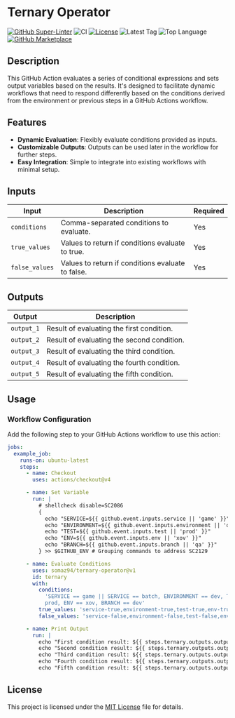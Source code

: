 # Ternary Operator

[![GitHub Super-Linter](https://github.com/somaz94/ternary-operator/actions/workflows/linter.yml/badge.svg)](https://github.com/somaz94/ternary-operator)
![CI](https://github.com/somaz94/ternary-operator/actions/workflows/ci.yml/badge.svg)
[![License](https://img.shields.io/github/license/somaz94/ternary-operator)](https://github.com/somaz94/container-action)
![Latest Tag](https://img.shields.io/github/v/tag/somaz94/ternary-operator)
![Top Language](https://img.shields.io/github/languages/top/somaz94/ternary-operator?color=green&logo=shell&logoColor=b)
[![GitHub Marketplace](https://img.shields.io/badge/Marketplace-Ternary%20Operator-blue?logo=github)](https://github.com/marketplace/actions/ternary-operator)

## Description

This GitHub Action evaluates a series of conditional expressions and sets output
variables based on the results. It's designed to facilitate dynamic workflows
that need to respond differently based on the conditions derived from the
environment or previous steps in a GitHub Actions workflow.

## Features

- **Dynamic Evaluation**: Flexibly evaluate conditions provided as inputs.
- **Customizable Outputs**: Outputs can be used later in the workflow for
  further steps.
- **Easy Integration**: Simple to integrate into existing workflows with minimal
  setup.

## Inputs

| Input          | Description                                       | Required |
| -------------- | ------------------------------------------------- | -------- |
| `conditions`   | Comma-separated conditions to evaluate.           | Yes      |
| `true_values`  | Values to return if conditions evaluate to true.  | Yes      |
| `false_values` | Values to return if conditions evaluate to false. | Yes      |

## Outputs

| Output     | Description                                |
| ---------- | ------------------------------------------ |
| `output_1` | Result of evaluating the first condition.  |
| `output_2` | Result of evaluating the second condition. |
| `output_3` | Result of evaluating the third condition.  |
| `output_4` | Result of evaluating the fourth condition. |
| `output_5` | Result of evaluating the fifth condition.  |

## Usage

### Workflow Configuration

Add the following step to your GitHub Actions workflow to use this action:

```yaml
jobs:
  example_job:
    runs-on: ubuntu-latest
    steps:
      - name: Checkout
        uses: actions/checkout@v4

      - name: Set Variable
        run: |
          # shellcheck disable=SC2086
          {
            echo "SERVICE=${{ github.event.inputs.service || 'game' }}"
            echo "ENVIRONMENT=${{ github.event.inputs.environment || 'qa' }}"
            echo "TEST=${{ github.event.inputs.test || 'prod' }}"
            echo "ENV=${{ github.event.inputs.env || 'xov' }}"
            echo "BRANCH=${{ github.event.inputs.branch || 'qa' }}"
          } >> $GITHUB_ENV # Grouping commands to address SC2129

      - name: Evaluate Conditions
        uses: somaz94/ternary-operator@v1
        id: ternary
        with:
          conditions:
            'SERVICE == game || SERVICE == batch, ENVIRONMENT == dev, TEST ==
            prod, ENV == xov, BRANCH == dev'
          true_values: 'service-true,environment-true,test-true,env-true,branch-true'
          false_values: 'service-false,environment-false,test-false,env-false,branch-false'

      - name: Print Output
        run: |
          echo "First condition result: ${{ steps.ternary.outputs.output_1 }}"
          echo "Second condition result: ${{ steps.ternary.outputs.output_2 }}"
          echo "Third condition result: ${{ steps.ternary.outputs.output_3 }}"
          echo "Fourth condition result: ${{ steps.ternary.outputs.output_4 }}"
          echo "Fifth condition result: ${{ steps.ternary.outputs.output_5 }}"
```

## License

This project is licensed under the [MIT License](LICENSE) file for details.
